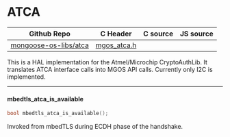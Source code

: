 # ATCA
| Github Repo | C Header | C source  | JS source |
| ----------- | -------- | --------  | ----------------- |
| [mongoose-os-libs/atca](https://github.com/mongoose-os-libs/atca) | [mgos_atca.h](https://github.com/mongoose-os-libs/atca/tree/master/include/mgos_atca.h) | &nbsp;  | &nbsp;         |



This is a HAL implementation for the Atmel/Microchip CryptoAuthLib. It
translates ATCA interface calls into MGOS API calls. Currently only I2C is
implemented.


 ----- 
#### mbedtls_atca_is_available

```c
bool mbedtls_atca_is_available();
```
 Invoked from mbedTLS during ECDH phase of the handshake. 
